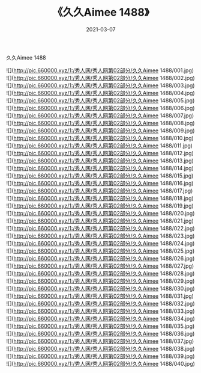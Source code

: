 ﻿---
layout: post
title:  《久久Aimee 1488》
date:   2021-03-07
img: http://pic.660000.xyz/1:/秀人网/秀人网第02部分/久久Aimee 1488/000.jpg
categories: [美女, 清纯, 唯美]
---

久久Aimee 1488

  ![](http://pic.660000.xyz/1:/秀人网/秀人网第02部分/久久Aimee 1488/001.jpg) <br> ![](http://pic.660000.xyz/1:/秀人网/秀人网第02部分/久久Aimee 1488/002.jpg) <br> ![](http://pic.660000.xyz/1:/秀人网/秀人网第02部分/久久Aimee 1488/003.jpg) <br> ![](http://pic.660000.xyz/1:/秀人网/秀人网第02部分/久久Aimee 1488/004.jpg) <br> ![](http://pic.660000.xyz/1:/秀人网/秀人网第02部分/久久Aimee 1488/005.jpg) <br> ![](http://pic.660000.xyz/1:/秀人网/秀人网第02部分/久久Aimee 1488/006.jpg) <br> ![](http://pic.660000.xyz/1:/秀人网/秀人网第02部分/久久Aimee 1488/007.jpg) <br> ![](http://pic.660000.xyz/1:/秀人网/秀人网第02部分/久久Aimee 1488/008.jpg) <br> ![](http://pic.660000.xyz/1:/秀人网/秀人网第02部分/久久Aimee 1488/009.jpg) <br> ![](http://pic.660000.xyz/1:/秀人网/秀人网第02部分/久久Aimee 1488/010.jpg) <br> ![](http://pic.660000.xyz/1:/秀人网/秀人网第02部分/久久Aimee 1488/011.jpg) <br> ![](http://pic.660000.xyz/1:/秀人网/秀人网第02部分/久久Aimee 1488/012.jpg) <br> ![](http://pic.660000.xyz/1:/秀人网/秀人网第02部分/久久Aimee 1488/013.jpg) <br> ![](http://pic.660000.xyz/1:/秀人网/秀人网第02部分/久久Aimee 1488/014.jpg) <br> ![](http://pic.660000.xyz/1:/秀人网/秀人网第02部分/久久Aimee 1488/015.jpg) <br> ![](http://pic.660000.xyz/1:/秀人网/秀人网第02部分/久久Aimee 1488/016.jpg) <br> ![](http://pic.660000.xyz/1:/秀人网/秀人网第02部分/久久Aimee 1488/017.jpg) <br> ![](http://pic.660000.xyz/1:/秀人网/秀人网第02部分/久久Aimee 1488/018.jpg) <br> ![](http://pic.660000.xyz/1:/秀人网/秀人网第02部分/久久Aimee 1488/019.jpg) <br> ![](http://pic.660000.xyz/1:/秀人网/秀人网第02部分/久久Aimee 1488/020.jpg) <br> ![](http://pic.660000.xyz/1:/秀人网/秀人网第02部分/久久Aimee 1488/021.jpg) <br> ![](http://pic.660000.xyz/1:/秀人网/秀人网第02部分/久久Aimee 1488/022.jpg) <br> ![](http://pic.660000.xyz/1:/秀人网/秀人网第02部分/久久Aimee 1488/023.jpg) <br> ![](http://pic.660000.xyz/1:/秀人网/秀人网第02部分/久久Aimee 1488/024.jpg) <br> ![](http://pic.660000.xyz/1:/秀人网/秀人网第02部分/久久Aimee 1488/025.jpg) <br> ![](http://pic.660000.xyz/1:/秀人网/秀人网第02部分/久久Aimee 1488/026.jpg) <br> ![](http://pic.660000.xyz/1:/秀人网/秀人网第02部分/久久Aimee 1488/027.jpg) <br> ![](http://pic.660000.xyz/1:/秀人网/秀人网第02部分/久久Aimee 1488/028.jpg) <br> ![](http://pic.660000.xyz/1:/秀人网/秀人网第02部分/久久Aimee 1488/029.jpg) <br> ![](http://pic.660000.xyz/1:/秀人网/秀人网第02部分/久久Aimee 1488/030.jpg) <br> ![](http://pic.660000.xyz/1:/秀人网/秀人网第02部分/久久Aimee 1488/031.jpg) <br> ![](http://pic.660000.xyz/1:/秀人网/秀人网第02部分/久久Aimee 1488/032.jpg) <br> ![](http://pic.660000.xyz/1:/秀人网/秀人网第02部分/久久Aimee 1488/033.jpg) <br> ![](http://pic.660000.xyz/1:/秀人网/秀人网第02部分/久久Aimee 1488/034.jpg) <br> ![](http://pic.660000.xyz/1:/秀人网/秀人网第02部分/久久Aimee 1488/035.jpg) <br> ![](http://pic.660000.xyz/1:/秀人网/秀人网第02部分/久久Aimee 1488/036.jpg) <br> ![](http://pic.660000.xyz/1:/秀人网/秀人网第02部分/久久Aimee 1488/037.jpg) <br> ![](http://pic.660000.xyz/1:/秀人网/秀人网第02部分/久久Aimee 1488/038.jpg) <br> ![](http://pic.660000.xyz/1:/秀人网/秀人网第02部分/久久Aimee 1488/039.jpg) <br> ![](http://pic.660000.xyz/1:/秀人网/秀人网第02部分/久久Aimee 1488/040.jpg) <br>